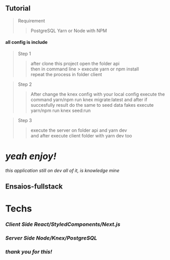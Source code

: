 ## Tutorial

> Requirement
>>PostgreSQL 
>>Yarn or Node with NPM

#### all config is include

>Step 1 
>>after clone this project
>>open the folder api <br> then in command line > execute yarn or npm install <br> repeat the process in folder client

>Step 2 
>>After change the knex config with your local config
>>execute the command yarn/npm run knex migrate:latest and 
>after if succesfully result do the same to seed data fakes execute 
>>yarn/npm run knex seed:run

>Step 3 
>>execute the server on folder api and yarn dev <br> and after execute client folder with yarn dev too

# *yeah enjoy!*


*this application still on dev all of it, is knowledge mine*



## Ensaios-fullstack

# Techs

### *Client Side React/StyledComponents/Next.js*

### *Server Side Node/Knex/PostgreSQL*


### *thank you for this!*
